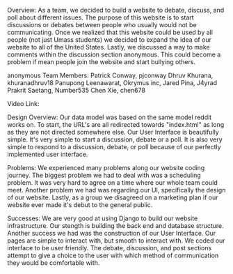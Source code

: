 Overview:
As a team, we decided to build a website to debate, discuss, and poll about different issues. The purpose of this website is to start discussions or debates between people who usually would not be communicating. Once we realized that this website could be used by all people (not just Umass students) we decided to expand the idea of our website to all of the United States. Lastly, we discussed a way to make comments within the discussion section anonymous. This could become a problem if mean people join the website and start bullying others.

anonymous
Team Members:
Patrick Conway, pjconway
Dhruv Khurana, khuranadhruv18
Panupong Leenawarat, Okrymus inc,
Jared Pina, J4yrad
Prakrit Saetang, Number535
Chen Xie, chen678


Video Link:



Design Overview:
Our data model was based on the same model reddit works on. To start, the URL's are all redirected towards "index.html" as long as they are not directed somewhere else. Our User Interface is beautifully simple. It's very simple to start a discussion, debate or a poll. It is also very simple to respond to a discussion, debate, or poll because of our perfectly implemented user interface.


Problems:
We experienced many problems along our website coding journey. The biggest problem we had to deal with was a scheduling problem. It was very hard to agree on a time where our whole team could meet. Another problem we had was regarding our UI, specifically the design of our website. Lastly, as a group we disagreed on a marketing plan if our website ever made it's debut to the general public.


Successes:
We are very good at using Django to build our website infrastructure. Our stength is building the back end and database structure. Another success we had was the construction of our User Interface. Our pages are simple to interact with, but smooth to interact with. We coded our interface to be user friendly. The debate, discussion, and post sections attempt to give a choice to the user with which method of communication they would be comfortable with.
